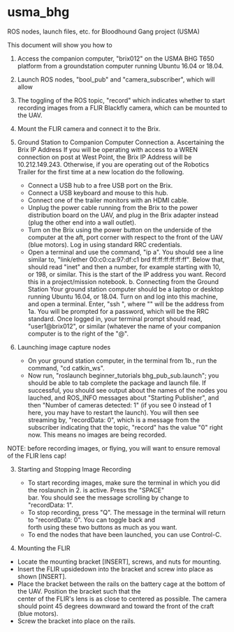 # usma_bhg
ROS nodes, launch files, etc. for Bloodhound Gang project (USMA)

This document will show you how to 
1. Access the companion computer, "brix012" on the USMA BHG T650 platform from a groundstation computer running Ubuntu 16.04 or 18.04.
2. Launch ROS nodes, "bool_pub" and "camera_subscriber", which will allow
3. The toggling of the ROS topic, "record" which indicates whether to start recording images from a FLIR Blackfly camera, which can be mounted to the UAV.
4. Mount the FLIR camera and connect it to the Brix.

1. Ground Station to Companion Computer Connection
a. Ascertaining the Brix IP Address
   If you will be operating with access to a WREN connection on post at West Point, the Brix IP Address will be 10.212.149.243. 
   Otherwise, if you are operating out of the Robotics Trailer for the first time at a new location do the following.
   - Connect a USB hub to a free USB port on the Brix.
   - Connect a USB keyboard and mouse to this hub.
   - Connect one of the trailer monitors with an HDMI cable.
   - Unplug the power cable running from the Brix to the power distribution board on the UAV, and plug in the Brix adapter        instead (plug the other end into a wall outlet).
   - Turn on the Brix using the power button on the underside of the computer at the aft, port corner with respect to the          front of the UAV (blue motors).  Log in using standard RRC credentials.
   - Open a terminal and use the command, "ip a".  You should see a line similar to, "link/ether 00:c0:ca:97:df:c1 brd            ff:ff:ff:ff:ff:ff".  Below that, should read "inet" and then a number, for example starting with 10, or 198, or similar.      This is the start of the IP address you want.  Record this in a project/mission notebook.
b. Connecting from the Ground Station
   Your ground station computer should be a laptop or desktop running Ubuntu 16.04, or 18.04.  Turn on and log into this        machine, and open a terminal.  Enter, "ssh <UAV IP>", where "<UAV IP>" will be the address from 1a.  You will be prompted    for a password, which will be the RRC standard.  Once logged in, your terminal prompt should read, "user1@brix012", or        similar (whatever the name of your companion computer is to the right of the "@".
2. Launching image capture nodes
   - On your ground station computer, in the terminal from 1b., run the command, "cd catkin_ws".
   - Now run, "roslaunch beginner_tutorials bhg_pub_sub.launch"; you should be able to tab complete the package and launch        file.  If successful, you should see output about the names of the nodes you lauched, and ROS_INFO messages about            "Starting Publisher", and then "Number of cameras detected: 1" (if you see 0 instead of 1 here, you may have to restart      the launch).  You will then see streaming by, "recordData: 0", which is a message from the subscriber indicating that        the topic, "record" has the value "0" right now.  This means no images are being recorded.  
  
  NOTE: before recording images, or flying, you will want to ensure removal of the FLIR lens cap!

3. Starting and Stopping Image Recording
   - To start recording images, make sure the terminal in which you did the roslaunch in 2. is active.  Press the "SPACE"                          
     bar.  You should see the message scrolling by change to "recordData: 1".
   - To stop recording, press "Q".  The message in the terminal will return to "recordData: 0".  You can toggle back and            
     forth using these two buttons as much as you want.
   - To end the nodes that have been launched, you can use Control-C.
   
 4. Mounting the FLIR
   - Locate the mounting bracket [INSERT], screws, and nuts for mounting.
   - Insert the FLIR upsidedown into the bracket and screw into place as shown [INSERT].
   - Place the bracket between the rails on the battery cage at the bottom of the UAV.  Position the bracket such that the  
     center of the FLIR's lens is as close to centered as possible.  The camera should point 45 degrees downward and toward 
     the front of the craft (blue motors).
   - Screw the bracket into place on the rails.
